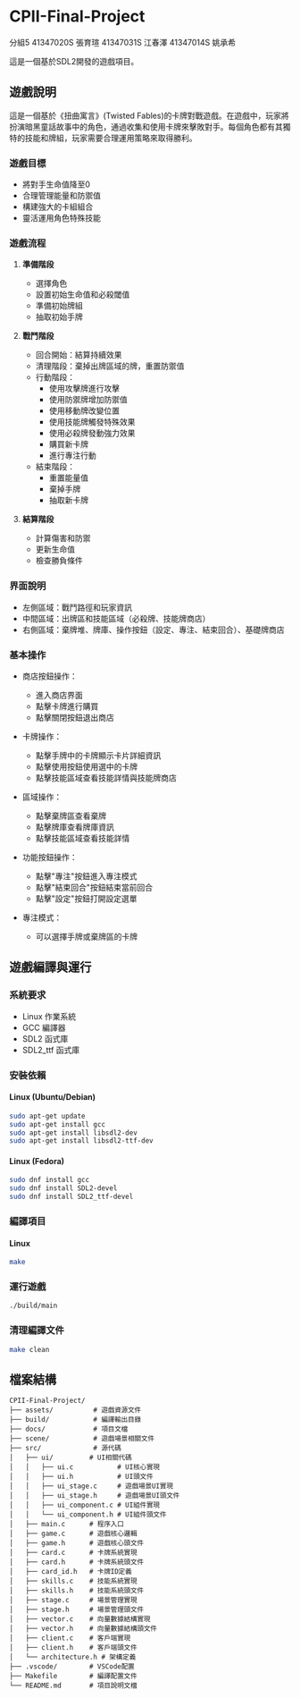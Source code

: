 # CPII-Final-Project

分組5
41347020S 張育瑄
41347031S 江春澤
41347014S 姚承希

這是一個基於SDL2開發的遊戲項目。

## 遊戲說明

這是一個基於《扭曲寓言》(Twisted Fables)的卡牌對戰遊戲。在遊戲中，玩家將扮演暗黑童話故事中的角色，通過收集和使用卡牌來擊敗對手。每個角色都有其獨特的技能和牌組，玩家需要合理運用策略來取得勝利。

### 遊戲目標
- 將對手生命值降至0
- 合理管理能量和防禦值
- 構建強大的卡組組合
- 靈活運用角色特殊技能

### 遊戲流程
1. **準備階段**
   - 選擇角色
   - 設置初始生命值和必殺閾值
   - 準備初始牌組
   - 抽取初始手牌

2. **戰鬥階段**
   - 回合開始：結算持續效果
   - 清理階段：棄掉出牌區域的牌，重置防禦值
   - 行動階段：
     - 使用攻擊牌進行攻擊
     - 使用防禦牌增加防禦值
     - 使用移動牌改變位置
     - 使用技能牌觸發特殊效果
     - 使用必殺牌發動強力效果
     - 購買新卡牌
     - 進行專注行動
   - 結束階段：
     - 重置能量值
     - 棄掉手牌
     - 抽取新卡牌

3. **結算階段**
   - 計算傷害和防禦
   - 更新生命值
   - 檢查勝負條件

### 界面說明
- 左側區域：戰鬥路徑和玩家資訊
- 中間區域：出牌區和技能區域（必殺牌、技能牌商店）
- 右側區域：棄牌堆、牌庫、操作按鈕（設定、專注、結束回合）、基礎牌商店

### 基本操作
- 商店按鈕操作：
  - 進入商店界面
  - 點擊卡牌進行購買
  - 點擊關閉按鈕退出商店

- 卡牌操作：
  - 點擊手牌中的卡牌顯示卡片詳細資訊
  - 點擊使用按鈕使用選中的卡牌
  - 點擊技能區域查看技能詳情與技能牌商店

- 區域操作：
  - 點擊棄牌區查看棄牌
  - 點擊牌庫查看牌庫資訊
  - 點擊技能區域查看技能詳情

- 功能按鈕操作：
  - 點擊"專注"按鈕進入專注模式
  - 點擊"結束回合"按鈕結束當前回合
  - 點擊"設定"按鈕打開設定選單

- 專注模式：
  - 可以選擇手牌或棄牌區的卡牌

## 遊戲編譯與運行

### 系統要求
- Linux 作業系統
- GCC 編譯器
- SDL2 函式庫
- SDL2_ttf 函式庫

### 安裝依賴

#### Linux (Ubuntu/Debian)
```bash
sudo apt-get update
sudo apt-get install gcc
sudo apt-get install libsdl2-dev
sudo apt-get install libsdl2-ttf-dev
```

#### Linux (Fedora)
```bash
sudo dnf install gcc
sudo dnf install SDL2-devel
sudo dnf install SDL2_ttf-devel
```

### 編譯項目

#### Linux
```bash
make
```

### 運行遊戲
```bash
./build/main
```

### 清理編譯文件
```bash
make clean
```

## 檔案結構

```
CPII-Final-Project/
├── assets/          # 遊戲資源文件
├── build/           # 編譯輸出目錄
├── docs/            # 項目文檔
├── scene/           # 遊戲場景相關文件
├── src/             # 源代碼
│   ├── ui/         # UI相關代碼
│   │   ├── ui.c           # UI核心實現
│   │   ├── ui.h           # UI頭文件
│   │   ├── ui_stage.c     # 遊戲場景UI實現
│   │   ├── ui_stage.h     # 遊戲場景UI頭文件
│   │   ├── ui_component.c # UI組件實現
│   │   └── ui_component.h # UI組件頭文件
│   ├── main.c      # 程序入口
│   ├── game.c      # 遊戲核心邏輯
│   ├── game.h      # 遊戲核心頭文件
│   ├── card.c      # 卡牌系統實現
│   ├── card.h      # 卡牌系統頭文件
│   ├── card_id.h   # 卡牌ID定義
│   ├── skills.c    # 技能系統實現
│   ├── skills.h    # 技能系統頭文件
│   ├── stage.c     # 場景管理實現
│   ├── stage.h     # 場景管理頭文件
│   ├── vector.c    # 向量數據結構實現
│   ├── vector.h    # 向量數據結構頭文件
│   ├── client.c    # 客戶端實現
│   ├── client.h    # 客戶端頭文件
│   └── architecture.h # 架構定義
├── .vscode/        # VSCode配置
├── Makefile        # 編譯配置文件
└── README.md       # 項目說明文檔
```

